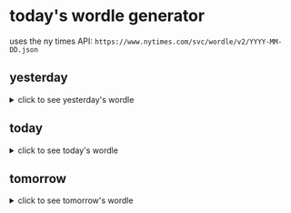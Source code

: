 # today's wordle generator

uses the ny times API: `https://www.nytimes.com/svc/wordle/v2/YYYY-MM-DD.json`

## yesterday

<details>
    <summary>click to see yesterday's wordle</summary>

    mushy

</details>

## today

<details>
    <summary>click to see today's wordle</summary>

    camel

</details>

## tomorrow

<details>
    <summary>click to see tomorrow's wordle</summary>

    faint

</details>
